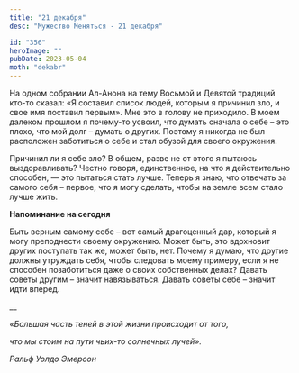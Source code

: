 ```yaml
---
title: "21 декабря"
desc: "Мужество Меняться - 21 декабря"

id: "356"
heroImage: ""
pubDate: 2023-05-04
moth: "dekabr"
---
```


На одном собрании Ал-Анона на тему Восьмой и Девятой традиций кто-то сказал:
«Я составил список людей, которым я причинил зло, и свое имя поставил первым».
Мне это в голову не приходило. В моем далеком прошлом я почему-то усвоил, что
думать сначала о себе – это плохо, что мой долг – думать о других. Поэтому я
никогда не был расположен заботиться о себе и стал обузой для своего
окружения.

Причинил ли я себе зло? В общем, разве не от этого я пытаюсь выздоравливать?
Честно говоря, единственное, на что я действительно способен, — это пытаться
стать лучше. Теперь я знаю, что отвечать за самого себя – первое, что я могу
сделать, чтобы на земле всем стало лучше жить.

**Напоминание на сегодня**

Быть верным самому себе – вот самый драгоценный дар, который я могу
преподнести своему окружению. Может быть, это вдохновит других поступать так
же, может быть, нет. Почему я думаю, что другие должны утруждать себя, чтобы
следовать моему примеру, если я не способен позаботиться даже о своих
собственных делах? Давать советы другим – значит навязываться. Давать советы
себе – значит идти вперед.

\_\_

_«Большая часть теней в этой жизни происходит от того,_

_что мы стоим на пути чьих-то солнечных лучей»._

_Ральф Уолдо Эмерсон_
